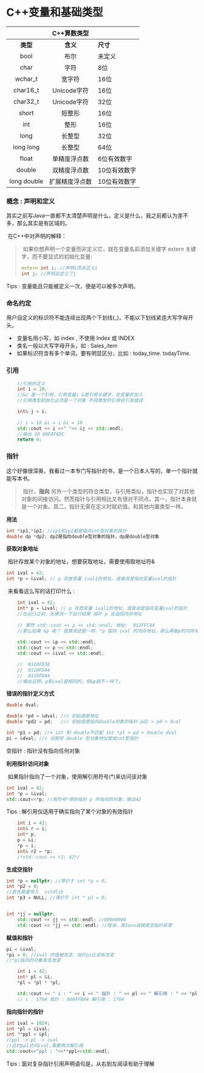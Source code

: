 # C++变量和基础类型

|             |  C++算数类型   |              |
| :---------: | :------------: | ------------ |
|  **类型**   |    **含义**    | **尺寸**     |
|    bool     |      布尔      | 未定义       |
|    char     |      字符      | 8位          |
|   wchar_t   |     宽字符     | 16位         |
|  char16_t   |  Unicode字符   | 16位         |
|  char32_t   |  Unicode字符   | 32位         |
|    short    |     短整形     | 16位         |
|     int     |      整形      | 16位         |
|    long     |     长整型     | 32位         |
|  long long  |     长整型     | 64位         |
|    float    |  单精度浮点数  | 6位有效数字  |
|   double    |  双精度浮点数  | 10位有效数字 |
| long double | 扩展精度浮点数 | 10位有效数字 |



### **概念 :  声明和定义**

​		其实之前写Java一直都不太清楚声明是什么，定义是什么，我之前都认为差不多，那么其实是有区域的。

​		在C++中对声明的解释：

> ​		如果你想声明一个变量而非定义它，就在变量名前添加关键字 extern 关键字，而不要显式的初始化变量:
>
> ```c++
> extern int i; //声明i而非定义i
> int j; //声明且定义了j
> ```

Tips : 变量能且只能被定义一次，便是可以被多次声明。



### **命名约定**

​		用户自定义的标识符不能连续出现两个下划线(_)，不能以下划线紧连大写字母开头。

- ​		变量名用小写，如 index , 不使用 Index 或 INDEX
- ​		类名一般以大写字母开头，如 : Sales_item
- ​		如果标识符含有多个单词，要有明显区分，比如 : today_time. todayTime. 



### **引用**

```c++
	//引用的定义
	int i = 10;
	//&i 是一个引用，引用变量i &是引用关键字，在变量前加入
	//引用类型初始化必须是一个对象 不同类型的引用会引发错误 

	int& j = i;
	
	// i = 10 &i = i &i = 10
	std::cout << i <<" "<< &j << std::endl;
	//输出 10 00FAF6DC
	return 0;
```



### **指针**

​		这个好像很深奥，我看过一本专门写指针的书，是一个日本人写的，单一个指针就能写本书。

> ​		指针，**指向** 另外一个类型的符合类型，与引用类似，指针也实现了对其他对象的间接访问。然而指针与引用相比又有很对不同点。其一，指针本身就是一个对象。其二，指针无需在定义时赋初值。和其他内置类型一样。

**用法**

```c++
int *ip1,*ip2; //ip1和ip2都是指向int型对象的指针
double dp *dp2; dp2是指向double型对象的指针，dp是double型对象
```

**获取对象地址**

​		指针存放某个对象的地址，想要获取地址，需要使用取地址符&

```c++
int ival = 42;
int *p = &ival; // p 存放变量 ival1的地址，或者说是指向变量ival的指针
```

​		来看看这么写的话打印什么 :

```c++
	int ival = 42;
	int* p = &ival; // p 存放变量 ival1的地址，或者说是指向变量ival的指针
	//在运行之前，先猜测一下运行结果 指针 p 会返回内存地址
	
	// 果然 std::cout << p << std::endl; 地址:  012FFC44
	//那么如果 &p 呢？ 我猜测还是一样，*p 指向 ival 的内存地址，那么再取p的内存地址还是一样的结果 
	
	std::cout << &p << std::endl;
	std::cout << p << std::endl;
	std::cout << &ival << std::endl;

	//  0110FD38
	//	0110FD44
	//	0110FD44
	//输出证明，p和ival是相同的，但&p就不一样了。

```

**错误的指针定义方式**

```c++
double dval;

double *pd = &dval; //√ 初始值是地址
double *pd2 = pd;	//√ 初始值是指向double对象的指针 pd2 > pd > dval

int *p1 = pd; //× int 和 double不匹配 int *p1 > pd > double dval 
pi = &dval; //× 试图吧 double 型对象地址赋给int型指针 
```

空指针 : 指针没有指向任何对象

**利用指针访问对象**

​		如果指针指向了一个对象，使用解引用符号(*)来访问该对象

```c++
int ival = 42;
int *p = &ival;
std::cout<<*p; //用符号*得到指针 p 所指向的对象，输出42
```

Tips : 解引用仅适用于确实指向了某个对象的有效指针

```c++
	int i = 42;
	int& r = i;
	int* p;
	p = &i;
	*p = i;
	int& r2 = *p; 
	/*std::cout << r2; 42*/
```

**生成空指针**

```c++
int *p = nullptr; //等价于 int *p = 0;
int *p2 = 0;
//首先需要导入  cstdlib
int *p3 = NULL; //等价于 int * p3 = 0;


int *jj = nullptr;
	std::cout << jj << std::endl; //00000000 
	std::cout << *jj << std::endl; //错误，用Java说就是空指针异常
```

**赋值和指针**

```c++
pi = &ival;
*pi = 0; //ival 的值被改变，指针pi比没有改变
//*pi指向的对象发生改变
```

```c++
	int i = 42;
	int* pl = &i;
	*pl = *pl * *pl;

	std::cout << " i : " << i << " 指针 : " << pl << " 解引用 : " << *pl;
	// i : 1764 指针 : 00AFFB44 解引用 : 1764

```

**指向指针的指针**

```c++
int ival = 1024;
int *pl = &ival;
int **ppl = &pl; 
//ppl -> pl -> ival
//此时ppl访问ival,需要两次解引用 
std::cout<<"ppl : "<<**ppl<<std::endl;
```

Tips : 面对复杂指针引用声明语句是，从右到左阅读有助于理解